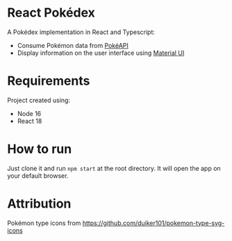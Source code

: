 # React Pokédex

A Pokédex implementation in React and Typescript:
* Consume Pokémon data from [PokéAPI](https://pokeapi.co/)
* Display information on the user interface using [Material UI](https://mui.com)

# Requirements

Project created using:
* Node 16
* React 18

# How to run

Just clone it and run `npm start` at the root directory. It will open the app on your default browser.

# Attribution

Pokémon type icons from https://github.com/duiker101/pokemon-type-svg-icons